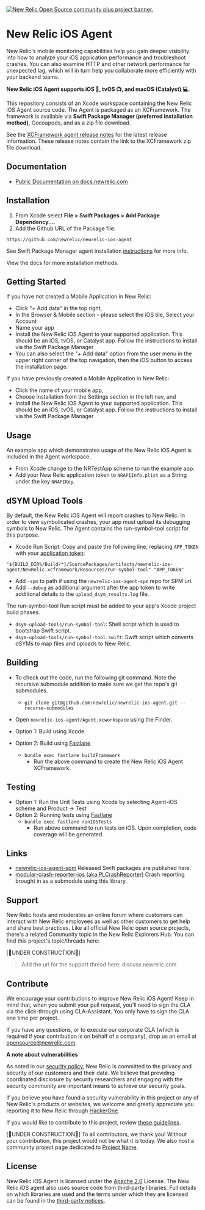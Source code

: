 <a href="https://opensource.newrelic.com/oss-category/#community-plus"><picture><source media="(prefers-color-scheme: dark)" srcset="https://github.com/newrelic/opensource-website/raw/main/src/images/categories/dark/Community_Plus.png"><source media="(prefers-color-scheme: light)" srcset="https://github.com/newrelic/opensource-website/raw/main/src/images/categories/Community_Plus.png"><img alt="New Relic Open Source community plus project banner." src="https://github.com/newrelic/opensource-website/raw/main/src/images/categories/Community_Plus.png"></picture></a>

# New Relic iOS Agent
New Relic's mobile monitoring capabilities help you gain deeper visibility into how to analyze your iOS application performance and troubleshoot crashes. You can also examine HTTP and other network performance for unexpected lag, which will in turn help you collaborate more efficiently with your backend teams.

**New Relic iOS Agent supports iOS 📱, tvOS 📺, and macOS (Catalyst) 💻.**

This repository consists of an Xcode workspace containing the New Relic iOS Agent source code. The Agent is packaged as an XCFramework.  The framework is available via **Swift Package Manager (preferred installation method)**, Cocoapods, and as a zip file download.

See the [XCFramework agent release notes](https://docs.newrelic.com/docs/release-notes/mobile-release-notes/xcframework-release-notes/) for the latest release information. These release notes contain the link to the XCFramework zip file download.

## Documentation
- [Public Documentation on docs.newrelic.com](https://docs.newrelic.com/docs/mobile-monitoring/new-relic-mobile-ios/get-started/introduction-new-relic-mobile-ios)

## Installation
1. From Xcode select **File > Swift Packages > Add Package Dependency...**.
2. Add the Github URL of the Package file:
  
  ```
  https://github.com/newrelic/newrelic-ios-agent
  ```
See Swift Package Manager agent installation [instructions](https://docs.newrelic.com/docs/mobile-monitoring/new-relic-mobile-ios/installation/spm-installation/) for more info.

View the docs for more installation methods.

## Getting Started
If you have not created a Mobile Application in New Relic:

* Click "+ Add data" in the top right,
* In the Browser & Mobile section - please select the iOS tile, Select your Account
* Name your app
* Install the New Relic iOS Agent to your supported application. This should be an iOS, tvOS, or Catalyst app. Follow the instructions to install via the Swift Package Manager
* You can also select the "+ Add data" option from the user menu in the upper right corner of the top navigation, then the iOS button to access the installation page.

If you have previously created a Mobile Application in New Relic:

* Click the name of your mobile app,
* Choose Installation from the Settings section in the left nav, and
* Install the New Relic iOS Agent to your supported application. This should be an iOS, tvOS, or Catalyst app. Follow the instructions to install via the Swift Package Manager

## Usage
An example app which demonstrates usage of the New Relic iOS Agent is included in the Agent workspace. 

- From Xcode change to the NRTestApp scheme to run the example app.
- Add your New Relic application token to `NRAPIInfo.plist` as a String under the key `NRAPIKey`.

## dSYM Upload Tools

By default, the New Relic iOS Agent will report crashes to New Relic. In order to view symbolicated crashes, your app must upload its debugging symbols to New Relic. The Agent contains the run-symbol-tool script for this purpose.

- Xcode Run Script: Copy and paste the following line, replacing `APP_TOKEN` with your [application token](https://docs.newrelic.com/docs/mobile-monitoring/new-relic-mobile/maintenance/viewing-your-application-token):
```
"${BUILD_DIR%/Build/*}/SourcePackages/artifacts/newrelic-ios-agent/NewRelic.xcframework/Resources/run-symbol-tool" "APP_TOKEN"
```
- Add `-spm` to path if using the `newrelic-ios-agent-spm` repo for SPM url.
- Add `--debug` as additional argument after the app token to write additional details to the `upload_dsym_results.log` file.

The run-symbol-tool Run script must be added to your app's Xcode project build phases.

- `dsym-upload-tools/run-symbol-tool`: Shell script which is used to bootstrap Swift script.
- `dsym-upload-tools/run-symbol-tool.swift`: Swift script which converts dSYMs to map files and uploads to New Relic.

## Building
- To check out the code, run the following git command. Note the recursive submodule addition to make sure we get the repo's git submodules.
    - `git clone git@github.com:newrelic/newrelic-ios-agent.git --recurse-submodules`

- Open `newrelic-ios-agent/Agent.xcworkspace` using the Finder.
- Option 1: Build using Xcode.
- Option 2: Build using [Fastlane](https://docs.fastlane.tools/)
    - `bundle exec fastlane buildFramework`
        - Run the above command to create the New Relic iOS Agent XCFramework.

## Testing
- Option 1: Run the Unit Tests using Xcode by selecting Agent-iOS scheme and Product -> Test
- Option 2: Running tests using [Fastlane](https://docs.fastlane.tools/)
    - `bundle exec fastlane runIOSTests`
        - Run above command to run tests on iOS. Upon completion, code coverage will be generated.

## Links
- [newrelic-ios-agent-spm](https://github.com/newrelic/newrelic-ios-agent-spm) Released Swift packages are published here. 
- [modular-crash-reporter-ios (aka PLCrashReporter)](https://github.com/microsoft/plcrashreporter) Crash reporting brought in as a submodule using this library.

## Support

New Relic hosts and moderates an online forum where customers can interact with New Relic employees as well as other customers to get help and share best practices. Like all official New Relic open source projects, there's a related Community topic in the New Relic Explorers Hub. You can find this project's topic/threads here:

[🚧UNDER CONSTRUCTION🚧]
>Add the url for the support thread here: discuss.newrelic.com

## Contribute

We encourage your contributions to improve New Relic iOS Agent! Keep in mind that, when you submit your pull request, you'll need to sign the CLA via the click-through using CLA-Assistant. You only have to sign the CLA one time per project.

If you have any questions, or to execute our corporate CLA (which is required if your contribution is on behalf of a company), drop us an email at opensource@newrelic.com.

**A note about vulnerabilities**

As noted in our [security policy](../../security/policy), New Relic is committed to the privacy and security of our customers and their data. We believe that providing coordinated disclosure by security researchers and engaging with the security community are important means to achieve our security goals.

If you believe you have found a security vulnerability in this project or any of New Relic's products or websites, we welcome and greatly appreciate you reporting it to New Relic through [HackerOne](https://hackerone.com/newrelic).

If you would like to contribute to this project, review [these guidelines](./CONTRIBUTING.md).

[🚧UNDER CONSTRUCTION🚧]
To all contributors, we thank you!  Without your contribution, this project would not be what it is today.  We also host a community project page dedicated to [Project Name](<LINK TO https://opensource.newrelic.com/projects/... PAGE>).

## License
New Relic iOS Agent is licensed under the [Apache 2.0](http://apache.org/licenses/LICENSE-2.0.txt) License.
The New Relic iOS agent also uses source code from third-party libraries. Full details on which libraries are used and the terms under which they are licensed can be found  in the [third-party notices](./THIRD_PARTY_NOTICES.md).
